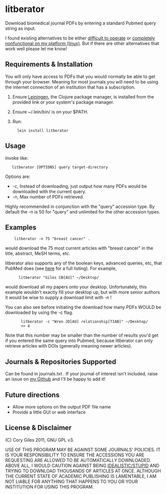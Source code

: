 # litberator

Download biomedical journal PDFs by entering a standard
Pubmed query string as input.

I found existing alternatives to be either [difficult to
operate](http://code.google.com/p/pdfetch/) or [completely
nonfunctional on my platform
(linux)](http://pubget.com/help/firefox_plugin). But if there are
other alternatives that work well please let me know!

## Requirements & Installation

You will only have access to PDFs that you would normally be able to
get through your browser.  Meaning for most journals you will need to
be using the internet connection of an institution that has a subscription.

1. Ensure [Leiningen](http://www.github.com/technomancy/leiningen),
the Clojure package manager, is installed from the provided link or
your system's package manager. 

2. Ensure ~/.lein/bin/ is on your $PATH.

3. Run:

         lein install litberator

## Usage

Invoke like:

       litberator [OPTIONS] query target-directory

Options are:

* -c, Instead of downloading, just output how many PDFs would be
  downloaded with the current query.
* -n, Max number of PDFs retrieved.

Highly recommended in conjunction with the "query" accession type. By
default the -n is 50 for "query" and unlimited for the other accession types.

## Examples

        litberator -n 75 "breast cancer" .

would download the 75 most current articles with "breast cancer" in
the title, abstract, MeSH terms, etc.

litberator also supports any of the boolean keys, advanced queries,
etc, that PubMed does (see
[here](http://www.ncbi.nlm.nih.gov/books/NBK3827/) for a full
listing). For example,

          litberator "Giles CB[AU]" ~/Desktop/

would download all my papers onto your desktop.  Unfortunately, this
example wouldn't exactly fill your desktop up, but with more senior
authors it would be wise to supply a download limit with -n !

You can also see before initiating the download how many PDFs WOULD be
downloaded by using the -c flag.

           litberator -c "Wren JD[AU] relationship[TIAB]" ~/Desktop/
           >> 4

Note that this number may be smaller than the number of results you'd
get if you entered the same query into Pubmed, because litberator can
only retrieve articles with DOIs (generally meaning newer articles).
           
## Journals & Repositories Supported 

Can be found in journals.txt . If your journal of interest isn't
included, raise an issue on [my
Github](https://github.com/gilesc/litberator) 
and I'll be happy to add it!

## Future directions

* Allow more options on the output PDF file name
* Provide a little GUI or web interface

## License & Disclaimer
(C) Cory Giles 2011, GNU GPL v3.

USE OF THIS PROGRAM MAY BE AGAINST SOME JOURNALS' POLICIES. IT IS YOUR
RESPONSIBILITY TO ENSURE THE ACCESSIONS YOU ARE REQUESTING ARE ALLOWED
TO BE AUTOMATICALLY DOWNLOADED. ABOVE ALL, I WOULD CAUTION AGAINST BEING
[IDEALISTIC/STUPID](http://articles.boston.com/2011-07-20/news/29795246_1_computer-fraud-computer-security-download)
AND TRYING TO DOWNLOAD THOUSANDS OF ARTICLES AT ONCE. ALTHOUGH THE
CURRENT STATE OF ACADEMIC PUBLISHING IS LAMENTABLE, I AM NOT LIABLE
FOR ANYTHING THAT HAPPENS TO YOU OR YOUR INSTITUTION FOR USING THIS PROGRAM.


